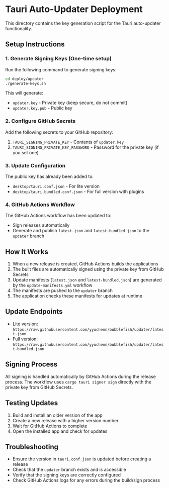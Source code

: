 # Tauri Auto-Updater Deployment

This directory contains the key generation script for the Tauri auto-updater functionality.

## Setup Instructions

### 1. Generate Signing Keys (One-time setup)

Run the following command to generate signing keys:

```bash
cd deploy/updater
./generate-keys.sh
```

This will generate:
- `updater.key` - Private key (keep secure, do not commit)
- `updater.key.pub` - Public key

### 2. Configure GitHub Secrets

Add the following secrets to your GitHub repository:

1. `TAURI_SIGNING_PRIVATE_KEY` - Contents of `updater.key`
2. `TAURI_SIGNING_PRIVATE_KEY_PASSWORD` - Password for the private key (if you set one)

### 3. Update Configuration

The public key has already been added to:
- `desktop/tauri.conf.json` - For lite version
- `desktop/tauri.bundled.conf.json` - For full version with plugins

### 4. GitHub Actions Workflow

The GitHub Actions workflow has been updated to:
- Sign releases automatically
- Generate and publish `latest.json` and `latest-bundled.json` to the `updater` branch

## How It Works

1. When a new release is created, GitHub Actions builds the applications
2. The built files are automatically signed using the private key from GitHub Secrets
3. Update manifests (`latest.json` and `latest-bundled.json`) are generated by the `update-manifests.yml` workflow
4. The manifests are pushed to the `updater` branch
5. The application checks these manifests for updates at runtime

## Update Endpoints

- Lite version: `https://raw.githubusercontent.com/yyuchenn/bubblefish/updater/latest.json`
- Full version: `https://raw.githubusercontent.com/yyuchenn/bubblefish/updater/latest-bundled.json`

## Signing Process

All signing is handled automatically by GitHub Actions during the release process. The workflow uses `cargo tauri signer sign` directly with the private key from GitHub Secrets.

## Testing Updates

1. Build and install an older version of the app
2. Create a new release with a higher version number
3. Wait for GitHub Actions to complete
4. Open the installed app and check for updates

## Troubleshooting

- Ensure the version in `tauri.conf.json` is updated before creating a release
- Check that the `updater` branch exists and is accessible
- Verify that the signing keys are correctly configured
- Check GitHub Actions logs for any errors during the build/sign process